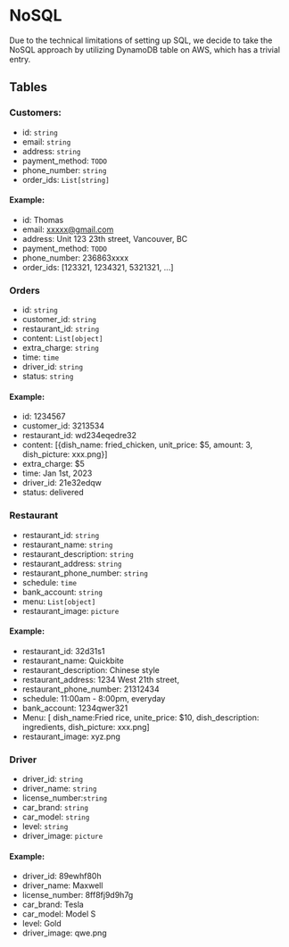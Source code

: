 # NoSQL

Due to the technical limitations of setting up SQL, we decide to take the NoSQL approach by utilizing DynamoDB table on AWS, which has a trivial entry.

## Tables

### Customers:
 - id: `string`
 - email: `string`
 - address: `string`
 - payment_method: `TODO`
 - phone_number: `string`
 - order_ids: `List[string]`

#### Example:
 - id: Thomas
 - email: xxxxx@gmail.com
 - address: Unit 123 23th street, Vancouver, BC
 - payment_method: `TODO`
 - phone_number: 236863xxxx
 - order_ids: [123321, 1234321, 5321321, ...]

 ### Orders
 - id: `string`
 - customer_id: `string`
 - restaurant_id: `string`
 - content: `List[object]`
 - extra_charge: `string`
 - time: `time`
 - driver_id: `string`
 - status: `string`

 #### Example:
 - id: 1234567
 - customer_id: 3213534
 - restaurant_id: wd234eqedre32
 - content: [{dish_name: fried_chicken, unit_price: $5, amount: 3, dish_picture: xxx.png}]
 - extra_charge: $5
 - time: Jan 1st, 2023
 - driver_id: 21e32edqw
 - status: delivered

 ### Restaurant
 - restaurant_id: `string`
 - restaurant_name: `string`
 - restaurant_description: `string`
 - restaurant_address: `string`
 - restaurant_phone_number: `string`
 - schedule: `time`
 - bank_account: `string`
 - menu: `List[object]`
 - restaurant_image: `picture`

 #### Example:
 - restaurant_id: 32d31s1
 - restaurant_name: Quickbite
 - restaurant_description: Chinese style
 - restaurant_address: 1234 West 21th street,
 - restaurant_phone_number: 21312434
 - schedule: 11:00am - 8:00pm, everyday
 - bank_account: 1234qwer321
 - Menu: [ dish_name:Fried rice, unite_price: $10, dish_description: ingredients, dish_picture: xxx.png]
 - restaurant_image: xyz.png

 ### Driver
 - driver_id: `string`
 - driver_name: `string`
 - license_number:`string`
 - car_brand: `string`
 - car_model: `string`
 - level: `string`
 - driver_image: `picture`

 #### Example:
  - driver_id: 89ewhf80h
 - driver_name: Maxwell
 - license_number: 8ff8fj9d9h7g
 - car_brand: Tesla
 - car_model: Model S
 - level: Gold
 - driver_image: qwe.png


